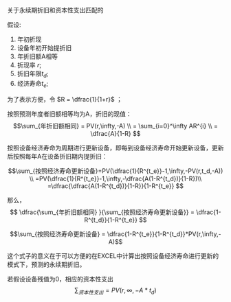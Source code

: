 关于永续期折旧和资本性支出匹配的


假设:  
  1. 年初折现
  2. 设备年初开始提折旧
  3. 年折旧额A相等
  4. 折现率 $r$;  
  5. 折旧年限$t_d$;  
  6. 经济寿命$t_e$;


为了表示方便，令    $R = \dfrac{1}{1+r}$  ；

按照预测年度者旧额相等均为A，折旧的现值：
  $$\sum_{年折旧额相同} = PV(r,\infty,-A)  \\
    = \sum_{i=0}^\infty AR^{i}  \\
    = \dfrac{A}{1-R}
  $$

按照设备经济寿命为周期进行更新设备，即每到设备经济寿命开始更新设备，更新后按照每年A在设备折旧期内提折旧：

$$\sum_{按照经济寿命更新设备}=PV(\dfrac{1}{R^{t_e}}-1,\infty,-PV(r,t_d,-A)) \\
   =PV(\dfrac{1}{R^{t_e}}-1,\infty,-\dfrac{A(1-R^{t_d})}{1-R})\\
   =\dfrac{\dfrac{A(1-R^{t_d})}{1-R}}{1-R^{t_e}}
$$

那么，
$$ \dfrac{\sum_{年折旧额相同} }{\sum_{按照经济寿命更新设备}} = \dfrac{1-R^{t_d}}{1-R^{t_e}}
$$

$$\sum_{按照经济寿命更新设备} = \dfrac{1-R^{t_e}}{1-R^{t_d}}*PV(r,\infty,-A)$$


这个式子的意义在于可以方便的在EXCEL中计算出按照设备经济寿命进行更新的模式下，预测的永续期折旧。


若假设设备残值为0，相应的资本性支出 
$$\sum_{资本性支出}= PV(r,\infty,-A*t_d)
$$
